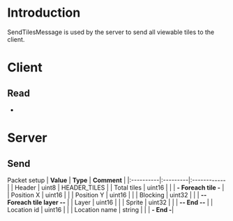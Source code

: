 # Introduction #
SendTilesMessage is used by the server to send all viewable tiles to the client.
# Client #

## Read ##
-

# Server #

## Send ##
Packet setup
| **Value** | **Type** | **Comment** |
|:----------|:---------|:------------|
| Header | uint8 | HEADER\_TILES |
| Total tiles | uint16 |  |
| **- Foreach tile -** |
| Position X | uint16 |  |
| Position Y | uint16 |  |
| Blocking | uint32 |  |
| **-- Foreach tile layer --** |
| Layer | uint16 |  |
| Sprite | uint32 |  |
| **-- End --** |
| Location id | uint16 |  |
| Location name | string |  |
| **- End -**|